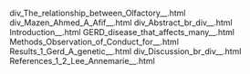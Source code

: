 div_The_relationship_between_Olfactory__.html
div_Mazen_Ahmed_A_Afif__.html
div_Abstract_br_div__.html
Introduction__.html
GERD_disease_that_affects_many__.html
Methods_Observation_of_Conduct_for__.html
Results_1_Gerd_A_genetic__.html
div_Discussion_br_div__.html
References_1_2_Lee_Annemarie__.html